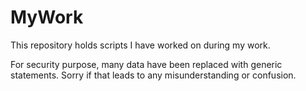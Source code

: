 # MyWork
This repository holds scripts I have worked on during my work.

For security purpose, many data have been replaced with generic statements. Sorry if that leads to any misunderstanding or confusion.
